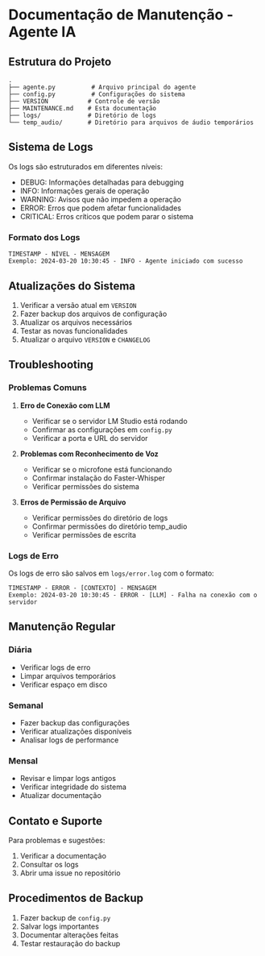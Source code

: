 # Documentação de Manutenção - Agente IA

## Estrutura do Projeto
```
.
├── agente.py          # Arquivo principal do agente
├── config.py          # Configurações do sistema
├── VERSION           # Controle de versão
├── MAINTENANCE.md    # Esta documentação
├── logs/             # Diretório de logs
└── temp_audio/       # Diretório para arquivos de áudio temporários
```

## Sistema de Logs
Os logs são estruturados em diferentes níveis:
- DEBUG: Informações detalhadas para debugging
- INFO: Informações gerais de operação
- WARNING: Avisos que não impedem a operação
- ERROR: Erros que podem afetar funcionalidades
- CRITICAL: Erros críticos que podem parar o sistema

### Formato dos Logs
```
TIMESTAMP - NÍVEL - MENSAGEM
Exemplo: 2024-03-20 10:30:45 - INFO - Agente iniciado com sucesso
```

## Atualizações do Sistema
1. Verificar a versão atual em `VERSION`
2. Fazer backup dos arquivos de configuração
3. Atualizar os arquivos necessários
4. Testar as novas funcionalidades
5. Atualizar o arquivo `VERSION` e `CHANGELOG`

## Troubleshooting

### Problemas Comuns

1. **Erro de Conexão com LLM**
   - Verificar se o servidor LM Studio está rodando
   - Confirmar as configurações em `config.py`
   - Verificar a porta e URL do servidor

2. **Problemas com Reconhecimento de Voz**
   - Verificar se o microfone está funcionando
   - Confirmar instalação do Faster-Whisper
   - Verificar permissões do sistema

3. **Erros de Permissão de Arquivo**
   - Verificar permissões do diretório de logs
   - Confirmar permissões do diretório temp_audio
   - Verificar permissões de escrita

### Logs de Erro
Os logs de erro são salvos em `logs/error.log` com o formato:
```
TIMESTAMP - ERROR - [CONTEXTO] - MENSAGEM
Exemplo: 2024-03-20 10:30:45 - ERROR - [LLM] - Falha na conexão com o servidor
```

## Manutenção Regular

### Diária
- Verificar logs de erro
- Limpar arquivos temporários
- Verificar espaço em disco

### Semanal
- Fazer backup das configurações
- Verificar atualizações disponíveis
- Analisar logs de performance

### Mensal
- Revisar e limpar logs antigos
- Verificar integridade do sistema
- Atualizar documentação

## Contato e Suporte
Para problemas e sugestões:
1. Verificar a documentação
2. Consultar os logs
3. Abrir uma issue no repositório

## Procedimentos de Backup
1. Fazer backup de `config.py`
2. Salvar logs importantes
3. Documentar alterações feitas
4. Testar restauração do backup 